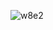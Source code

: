 ![w8e2](https://github.com/zakwanzamri17/Embedded-System-Design/assets/129892253/3e0c7f85-17ac-4bc9-9e54-8a73631a747d)
